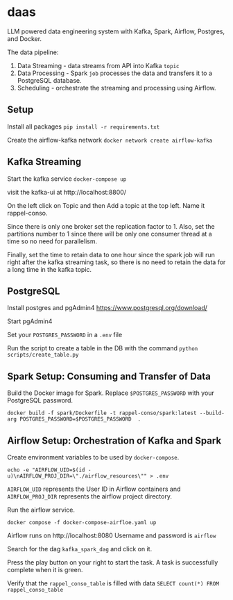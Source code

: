# daas
LLM powered data engineering system with Kafka, Spark, Airflow, Postgres, and Docker.

The data pipeline:
1. Data Streaming - data streams from API into Kafka `topic`
2. Data Processing - Spark `job` processes the data and transfers it to a PostgreSQL database.
3. Scheduling - orchestrate the streaming and processing using Airflow.

## Setup

Install all packages
`pip install -r requirements.txt`

Create the airflow-kafka network
`docker network create airflow-kafka`

## Kafka Streaming

Start the kafka service
`docker-compose up`

visit the kafka-ui at http://localhost:8800/

On the left click on Topic and then Add a topic at the top left. Name it rappel-conso.

Since there is only one broker set the replication factor to 1. Also, set the partitions number to 1 since there will be only one consumer thread at a time so no need for parallelism. 

Finally, set the time to retain data to one hour since the spark job will run right after the kafka streaming task, so there is no need to retain the data for a long time in the kafka topic.


## PostgreSQL
Install postgres and pgAdmin4 https://www.postgresql.org/download/

Start pgAdmin4

Set your `POSTGRES_PASSWORD` in a `.env` file

Run the script to create a table in the DB with the command
`python scripts/create_table.py`



## Spark Setup: Consuming and Transfer of Data
Build the Docker image for Spark. Replace `$POSTGRES_PASSWORD` with your PostgreSQL password.

`docker build -f spark/Dockerfile -t rappel-conso/spark:latest --build-arg POSTGRES_PASSWORD=$POSTGRES_PASSWORD  .`


## Airflow Setup: Orchestration of Kafka and Spark
Create environment variables to be used by `docker-compose`.

`echo -e "AIRFLOW_UID=$(id -u)\nAIRFLOW_PROJ_DIR=\"./airflow_resources\"" > .env`

`AIRFLOW_UID` represents the User ID in Airflow containers and `AIRFLOW_PROJ_DIR` represents the airflow project directory.

Run the airflow service.

`docker compose -f docker-compose-airfloe.yaml up`

Airflow runs on http://localhost:8080
Username and password is `airflow`

Search for the dag `kafka_spark_dag` and click on it.

Press the play button on your right to start the task. A task is successfully complete when it is green.

Verify that the `rappel_conso_table` is filled with data
`SELECT count(*) FROM rappel_conso_table`


